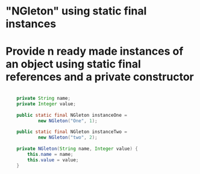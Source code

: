 # "NGleton" using static final instances

# Provide n ready made instances of an object using static final references and a private constructor

```java

	private String name;
	private Integer value;
	
	public static final NGleton instanceOne = 
			new NGleton("One", 1);
	
	public static final NGleton instanceTwo = 
			new NGleton("two", 2);
	
	private NGleton(String name, Integer value) {
		this.name = name;
		this.value = value;
	} 
```
